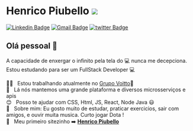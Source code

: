 # Henrico Piubello <img  src="https://img.shields.io/static/v1?label=Henrico&message=Piubello&color=black&style=for-the-badge"/>
[![Linkedin Badge](https://img.shields.io/badge/-LinkedIn-blue?style=flat-square&logo=Linkedin&logoColor=white&link=https://www.linkedin.com/in/henricop/)](https://www.linkedin.com/in/henricop/)
[![Gmail Badge](https://img.shields.io/badge/-Gmail-c14438?style=flat-square&logo=Gmail&logoColor=white&link=mailto:hpiubello@gmail.com)](mailto:hpiubello@gmail.com)
[![twitter Badge](https://img.shields.io/badge/-Twitter-blue?style=flat-square&logo=Twitter&logoColor=white&link=https://twitter.com/HenricoNeves)](https://twitter.com/HenricoNeves)
## Olá pessoal 👋
A capacidade de enxergar o infinito pela tela do :computer: nunca me decepciona.
Estou estudando para ser um FullStack Developer :computer:

 🧡:blue_heart:  &nbsp; Estou trabalhando atualmente no [Grupo Voitto](https://www.linkedin.com/school/voitto-treinamento-e-desenvolvimento/)🧡
 <br/> 🚀 &nbsp; Lá nós mantemos uma grande plataforma e diversos microsserviços e apis
 <br/> :blush: &nbsp; Posso te ajudar com CSS, Html, JS, React, Node Java :smiley:
 <br/> 💬  &nbsp; Sobre mim: Eu gosto muito de estudar, praticar exercicios, sair com amigos, e ouvir muita musica. Curto jogar Dota !
 <br/> :rocket: &nbsp; Meu primeiro sitezinho :arrow_right: **[Henrico Piubello](https://henricop.github.io/brand/)** 
